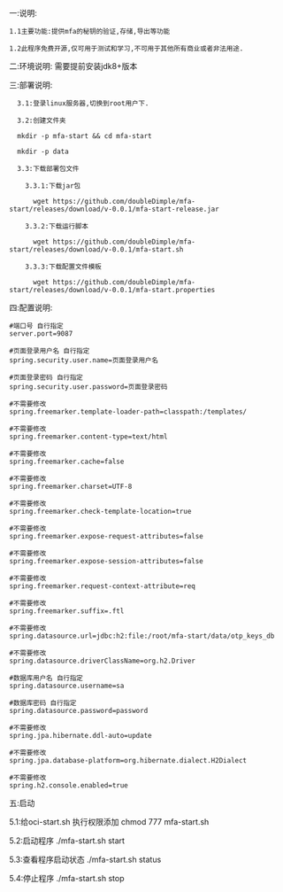 一:说明:

    1.1主要功能:提供mfa的秘钥的验证,存储,导出等功能
  
    1.2此程序免费开源,仅可用于测试和学习,不可用于其他所有商业或者非法用途.

二:环境说明: 需要提前安装jdk8+版本

三:部署说明:

      3.1:登录linux服务器,切换到root用户下.
  
      3.2:创建文件夹 
      
      mkdir -p mfa-start && cd mfa-start
      
      mkdir -p data
  
      3.3:下载部署包文件
  
        3.3.1:下载jar包
    
          wget https://github.com/doubleDimple/mfa-start/releases/download/v-0.0.1/mfa-start-release.jar
      
        3.3.2:下载运行脚本
    
          wget https://github.com/doubleDimple/mfa-start/releases/download/v-0.0.1/mfa-start.sh
      
        3.3.3:下载配置文件模板
    
          wget https://github.com/doubleDimple/mfa-start/releases/download/v-0.0.1/mfa-start.properties

四:配置说明:
 
    #端口号 自行指定
    server.port=9087

    #页面登录用户名 自行指定
    spring.security.user.name=页面登录用户名

    #页面登录密码 自行指定
    spring.security.user.password=页面登录密码

    #不需要修改
    spring.freemarker.template-loader-path=classpath:/templates/

    #不需要修改
    spring.freemarker.content-type=text/html

    #不需要修改
    spring.freemarker.cache=false

    #不需要修改
    spring.freemarker.charset=UTF-8

    #不需要修改
    spring.freemarker.check-template-location=true

    #不需要修改
    spring.freemarker.expose-request-attributes=false

    #不需要修改
    spring.freemarker.expose-session-attributes=false

    #不需要修改
    spring.freemarker.request-context-attribute=req

    #不需要修改
    spring.freemarker.suffix=.ftl

    #不需要修改
    spring.datasource.url=jdbc:h2:file:/root/mfa-start/data/otp_keys_db

    #不需要修改
    spring.datasource.driverClassName=org.h2.Driver

    #数据库用户名 自行指定
    spring.datasource.username=sa

    #数据库密码 自行指定
    spring.datasource.password=password

    #不需要修改
    spring.jpa.hibernate.ddl-auto=update

    #不需要修改
    spring.jpa.database-platform=org.hibernate.dialect.H2Dialect

    #不需要修改
    spring.h2.console.enabled=true


五:启动

  5.1:给oci-start.sh 执行权限添加
    chmod 777 mfa-start.sh

  5.2:启动程序
    ./mfa-start.sh start

  5.3:查看程序启动状态
    ./mfa-start.sh status

  5.4:停止程序
    ./mfa-start.sh stop
